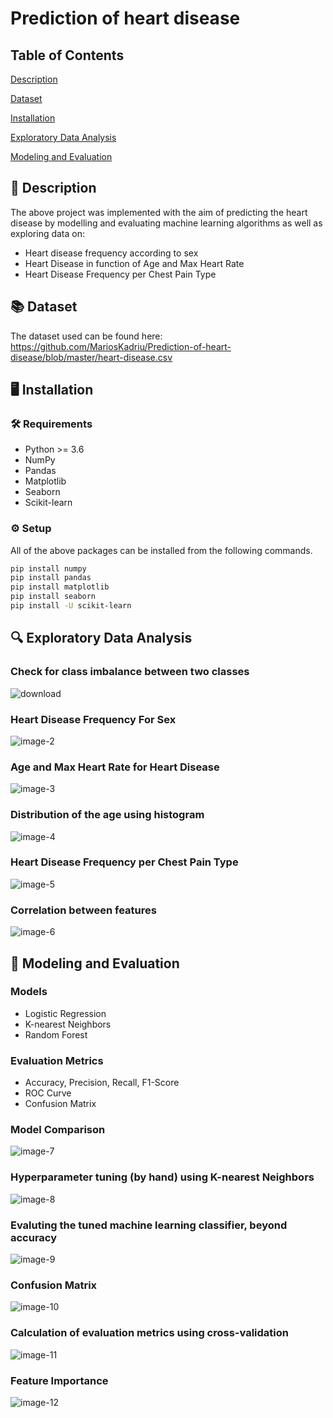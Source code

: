 # Prediction of heart disease

## Table of Contents

[Description](https://github.com/MariosKadriu/Prediction-of-heart-disease#-description)
 
[Dataset](https://github.com/MariosKadriu/Prediction-of-heart-disease#-dataset)

[Installation](https://github.com/MariosKadriu/Prediction-of-heart-disease#%EF%B8%8F-installation)

[Exploratory Data Analysis](https://github.com/MariosKadriu/Prediction-of-heart-disease#-exploratory-data-analysis)

[Modeling and Evaluation](https://github.com/MariosKadriu/Prediction-of-heart-disease#-modeling-and-evaluation)

## 📝 Description

The above project was implemented with the aim of predicting the heart disease by modelling and evaluating machine learning algorithms
as well as exploring data on: 
* Heart disease frequency according to sex
* Heart Disease in function of Age and Max Heart Rate
* Heart Disease Frequency per Chest Pain Type


## 📚 Dataset

The dataset used can be found here: https://github.com/MariosKadriu/Prediction-of-heart-disease/blob/master/heart-disease.csv

## 🖥️ Installation

### 🛠️ Requirements
* Python >= 3.6
* NumPy
* Pandas
* Matplotlib
* Seaborn
* Scikit-learn

### ⚙️ Setup

All of the above packages can be installed from the following commands.

```bash
pip install numpy
pip install pandas
pip install matplotlib
pip install seaborn
pip install -U scikit-learn

```

## 🔍 Exploratory Data Analysis

### Check for class imbalance between two classes

![download](https://user-images.githubusercontent.com/19438003/191215431-f133f1ca-ee6c-4382-90fd-ae41780b3711.png)

### Heart Disease Frequency For Sex

![image-2](https://user-images.githubusercontent.com/19438003/191216178-2ba77b3c-92a8-4ff8-91f7-0bc13e4e2fd4.png)

### Age and Max Heart Rate for Heart Disease

![image-3](https://user-images.githubusercontent.com/19438003/191216510-d36a41ac-e6d1-4124-b05d-7f1d5d4d46f4.png)

### Distribution of the age using histogram
![image-4](https://user-images.githubusercontent.com/19438003/191216772-99ad0d7d-585d-49d3-886c-aae08c614326.png)

### Heart Disease Frequency per Chest Pain Type
![image-5](https://user-images.githubusercontent.com/19438003/191216882-8f1bf428-6cea-45d3-b514-a896748a0a1c.png)

### Correlation between features
![image-6](https://user-images.githubusercontent.com/19438003/191217126-103e5832-d701-464c-8096-d88fa8886c3f.png)

## 🎯 Modeling and Evaluation

### Models

* Logistic Regression
* K-nearest Neighbors
* Random Forest

### Evaluation Metrics

* Accuracy, Precision, Recall, F1-Score
* ROC Curve
* Confusion Matrix

### Model Comparison
![image-7](https://user-images.githubusercontent.com/19438003/191218359-e362d66c-186e-4e09-b5d1-958d11b80522.png)

### Hyperparameter tuning (by hand) using K-nearest Neighbors
![image-8](https://user-images.githubusercontent.com/19438003/191218752-53294437-dd9b-4b4e-a3e4-c6d46bcc1245.png)

### Evaluting the tuned machine learning classifier, beyond accuracy
![image-9](https://user-images.githubusercontent.com/19438003/191219081-758304c1-62ac-46ec-8c9d-02b1be40a24e.png)

### Confusion Matrix
![image-10](https://user-images.githubusercontent.com/19438003/191219279-ebd00d84-bcb1-4237-94ac-224f98778069.png)

### Calculation of evaluation metrics using cross-validation
![image-11](https://user-images.githubusercontent.com/19438003/191219452-4c4332ad-9206-405e-9a48-f49e9d53819f.png)

### Feature Importance
![image-12](https://user-images.githubusercontent.com/19438003/191219670-f2759c90-3507-4752-843d-5c1cc8f786eb.png)
